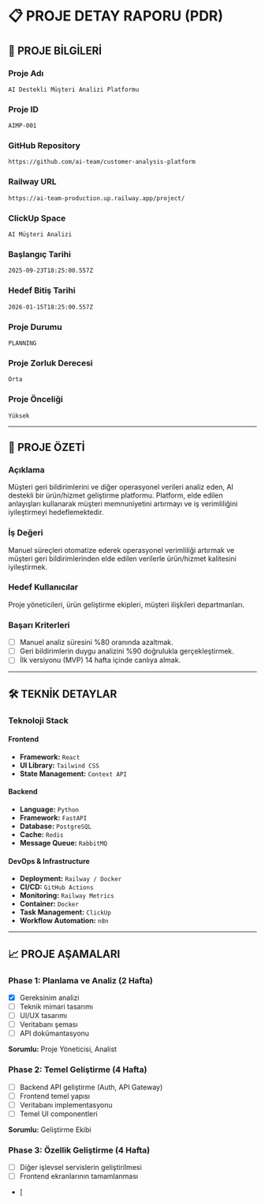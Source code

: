 # 📋 PROJE DETAY RAPORU (PDR)

## 🎯 PROJE BİLGİLERİ

### Proje Adı
`AI Destekli Müşteri Analizi Platformu`

### Proje ID
`AIMP-001`

### GitHub Repository
`https://github.com/ai-team/customer-analysis-platform`

### Railway URL
`https://ai-team-production.up.railway.app/project/`

### ClickUp Space
`AI Müşteri Analizi`

### Başlangıç Tarihi
`2025-09-23T18:25:00.557Z`

### Hedef Bitiş Tarihi
`2026-01-15T18:25:00.557Z`

### Proje Durumu
`PLANNING`

### Proje Zorluk Derecesi
`Orta`

### Proje Önceliği
`Yüksek`

---

## 📝 PROJE ÖZETİ

### Açıklama
Müşteri geri bildirimlerini ve diğer operasyonel verileri analiz eden, AI destekli bir ürün/hizmet geliştirme platformu. Platform, elde edilen anlayışları kullanarak müşteri memnuniyetini artırmayı ve iş verimliliğini iyileştirmeyi hedeflemektedir.

### İş Değeri
Manuel süreçleri otomatize ederek operasyonel verimliliği artırmak ve müşteri geri bildirimlerinden elde edilen verilerle ürün/hizmet kalitesini iyileştirmek.

### Hedef Kullanıcılar
Proje yöneticileri, ürün geliştirme ekipleri, müşteri ilişkileri departmanları.

### Başarı Kriterleri
- [ ] Manuel analiz süresini %80 oranında azaltmak.
- [ ] Geri bildirimlerin duygu analizini %90 doğrulukla gerçekleştirmek.
- [ ] İlk versiyonu (MVP) 14 hafta içinde canlıya almak.

---

## 🛠️ TEKNİK DETAYLAR

### Teknoloji Stack

#### Frontend
- **Framework:** `React`
- **UI Library:** `Tailwind CSS`
- **State Management:** `Context API`

#### Backend
- **Language:** `Python`
- **Framework:** `FastAPI`
- **Database:** `PostgreSQL`
- **Cache:** `Redis`
- **Message Queue:** `RabbitMQ`

#### DevOps & Infrastructure
- **Deployment:** `Railway / Docker`
- **CI/CD:** `GitHub Actions`
- **Monitoring:** `Railway Metrics`
- **Container:** `Docker`
- **Task Management:** `ClickUp`
- **Workflow Automation:** `n8n`

---

## 📈 PROJE AŞAMALARI

### Phase 1: Planlama ve Analiz (2 Hafta)
- [x] Gereksinim analizi
- [ ] Teknik mimari tasarımı
- [ ] UI/UX tasarımı
- [ ] Veritabanı şeması
- [ ] API dokümantasyonu

**Sorumlu:** Proje Yöneticisi, Analist

### Phase 2: Temel Geliştirme (4 Hafta)
- [ ] Backend API geliştirme (Auth, API Gateway)
- [ ] Frontend temel yapısı
- [ ] Veritabanı implementasyonu
- [ ] Temel UI componentleri

**Sorumlu:** Geliştirme Ekibi

### Phase 3: Özellik Geliştirme (4 Hafta)
- [ ] Diğer işlevsel servislerin geliştirilmesi
- [ ] Frontend ekranlarının tamamlanması
- [